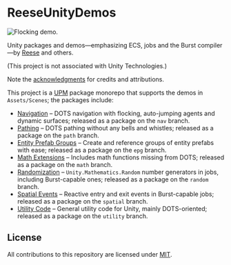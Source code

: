 # ReeseUnityDemos

![Flocking demo.](/preview.gif)

Unity packages and demos—emphasizing ECS, jobs and the Burst compiler—by [Reese](https://github.com/reeseschultz) and others.

(This project is not associated with Unity Technologies.)

Note the [acknowledgments](https://github.com/reeseschultz/ReeseUnityDemos/blob/master/ACKNOWLEDGMENTS.md) for credits and attributions.

This project is a [UPM](https://docs.unity3d.com/Manual/Packages.html) package monorepo that supports the demos in `Assets/Scenes`; the packages include:

* [Navigation](https://github.com/reeseschultz/ReeseUnityDemos/blob/master/Packages/com.reese.nav/README.md#reeses-dots-navigation) – DOTS navigation with flocking, auto-jumping agents and dynamic surfaces; released as a package on the `nav` branch.
* [Pathing](https://github.com/reeseschultz/ReeseUnityDemos/blob/master/Packages/com.reese.path/README.md#reeses-dots-pathing) – DOTS pathing without any bells and whistles; released as a package on the `path` branch.
* [Entity Prefab Groups](https://github.com/reeseschultz/ReeseUnityDemos/tree/master/Packages/com.reese.epg#reeses-entity-prefab-groups) – Create and reference groups of entity prefabs with ease; released as a package on the `epg` branch.
* [Math Extensions](https://github.com/reeseschultz/ReeseUnityDemos/blob/master/Packages/com.reese.math/README.md#reeses-dots-math-extensions) – Includes math functions missing from DOTS; released as a package on the `math` branch.
* [Randomization](https://github.com/reeseschultz/ReeseUnityDemos/blob/master/Packages/com.reese.random/README.md#reeses-dots-randomization) – `Unity.Mathematics.Random` number generators in jobs, including Burst-capable ones; released as a package on the `random` branch.
* [Spatial Events](https://github.com/reeseschultz/ReeseUnityDemos/blob/master/Packages/com.reese.spatial/README.md#reeses-dots-spatial-events) – Reactive entry and exit events in Burst-capable jobs; released as a package on the `spatial` branch.
* [Utility Code](https://github.com/reeseschultz/ReeseUnityDemos/blob/master/Packages/com.reese.utility/README.md#reeses-utility-code) – General utility code for Unity, mainly DOTS-oriented; released as a package on the `utility` branch.

## License

All contributions to this repository are licensed under [MIT](https://github.com/reeseschultz/ReeseUnityDemos/blob/master/LICENSE).
